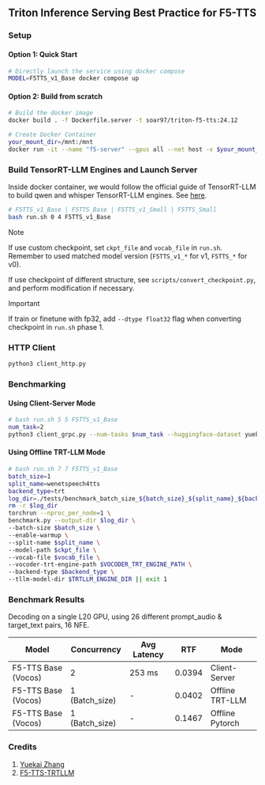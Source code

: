 ## Triton Inference Serving Best Practice for F5-TTS

### Setup
#### Option 1: Quick Start
```sh
# Directly launch the service using docker compose
MODEL=F5TTS_v1_Base docker compose up
```

#### Option 2: Build from scratch
```sh
# Build the docker image
docker build . -f Dockerfile.server -t soar97/triton-f5-tts:24.12

# Create Docker Container
your_mount_dir=/mnt:/mnt
docker run -it --name "f5-server" --gpus all --net host -v $your_mount_dir --shm-size=2g soar97/triton-f5-tts:24.12
```

### Build TensorRT-LLM Engines and Launch Server
Inside docker container, we would follow the official guide of TensorRT-LLM to build qwen and whisper TensorRT-LLM engines. See [here](https://github.com/NVIDIA/TensorRT-LLM/tree/main/examples/models/core/whisper).
```sh
# F5TTS_v1_Base | F5TTS_Base | F5TTS_v1_Small | F5TTS_Small
bash run.sh 0 4 F5TTS_v1_Base
```
> [!NOTE]  
> If use custom checkpoint, set `ckpt_file` and `vocab_file` in `run.sh`.  
> Remember to used matched model version (`F5TTS_v1_*` for v1, `F5TTS_*` for v0).
> 
> If use checkpoint of different structure, see `scripts/convert_checkpoint.py`, and perform modification if necessary.

> [!IMPORTANT]  
> If train or finetune with fp32, add `--dtype float32` flag when converting checkpoint in `run.sh` phase 1.

### HTTP Client
```sh
python3 client_http.py
```

### Benchmarking
#### Using Client-Server Mode
```sh
# bash run.sh 5 5 F5TTS_v1_Base
num_task=2
python3 client_grpc.py --num-tasks $num_task --huggingface-dataset yuekai/seed_tts --split-name wenetspeech4tts
```

#### Using Offline TRT-LLM Mode
```sh
# bash run.sh 7 7 F5TTS_v1_Base
batch_size=1
split_name=wenetspeech4tts
backend_type=trt
log_dir=./tests/benchmark_batch_size_${batch_size}_${split_name}_${backend_type}
rm -r $log_dir
torchrun --nproc_per_node=1 \
benchmark.py --output-dir $log_dir \
--batch-size $batch_size \
--enable-warmup \
--split-name $split_name \
--model-path $ckpt_file \
--vocab-file $vocab_file \
--vocoder-trt-engine-path $VOCODER_TRT_ENGINE_PATH \
--backend-type $backend_type \
--tllm-model-dir $TRTLLM_ENGINE_DIR || exit 1
```

### Benchmark Results
Decoding on a single L20 GPU, using 26 different prompt_audio & target_text pairs, 16 NFE.

| Model               | Concurrency    | Avg Latency | RTF    | Mode            |
|---------------------|----------------|-------------|--------|-----------------|
| F5-TTS Base (Vocos) | 2              | 253 ms      | 0.0394 | Client-Server   |
| F5-TTS Base (Vocos) | 1 (Batch_size) | -           | 0.0402 | Offline TRT-LLM |
| F5-TTS Base (Vocos) | 1 (Batch_size) | -           | 0.1467 | Offline Pytorch |

### Credits
1. [Yuekai Zhang](https://github.com/yuekaizhang)
2. [F5-TTS-TRTLLM](https://github.com/Bigfishering/f5-tts-trtllm)
